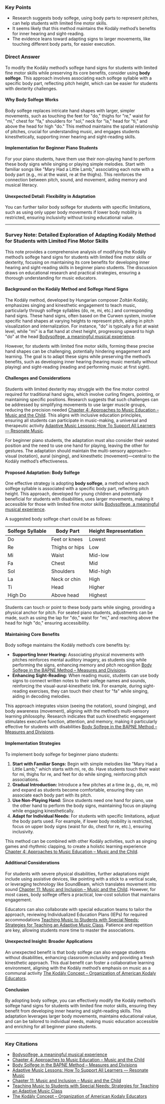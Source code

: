

### Key Points
- Research suggests body solfege, using body parts to represent pitches, can help students with limited fine motor skills.
- It seems likely that this method maintains the Kodály method’s benefits for inner hearing and sight-reading.
- The evidence leans toward adapting signs to larger movements, like touching different body parts, for easier execution.

### Direct Answer

To modify the Kodály method’s solfege hand signs for students with limited fine motor skills while preserving its core benefits, consider using **body solfege**. This approach involves associating each solfege syllable with a specific body part, reflecting pitch height, which can be easier for students with dexterity challenges.

#### Why Body Solfege Works
Body solfege replaces intricate hand shapes with larger, simpler movements, such as touching the feet for "do," thighs for "re," waist for "mi," chest for "fa," shoulders for "sol," neck for "la," head for "ti," and above the head for high "do." This method maintains the spatial relationship of pitches, crucial for understanding music, and engages students kinesthetically, supporting inner hearing and sight-reading skills.

#### Implementation for Beginner Piano Students
For your piano students, have them use their non-playing hand to perform these body signs while singing or playing simple melodies. Start with familiar songs like "Mary Had a Little Lamb," associating each note with a body part (e.g., mi at the waist, re at the thighs). This reinforces the connection between pitch, sound, and movement, aiding memory and musical literacy.

#### Unexpected Detail: Flexibility in Adaptation
You can further tailor body solfege for students with specific limitations, such as using only upper body movements if lower body mobility is restricted, ensuring inclusivity without losing educational value.

---

### Survey Note: Detailed Exploration of Adapting Kodály Method for Students with Limited Fine Motor Skills

This note provides a comprehensive analysis of modifying the Kodály method’s solfege hand signs for students with limited fine motor skills or dexterity, focusing on maintaining its core benefits for developing inner hearing and sight-reading skills in beginner piano students. The discussion draws on educational research and practical strategies, ensuring a thorough understanding for music educators.

#### Background on the Kodály Method and Solfege Hand Signs
The Kodály method, developed by Hungarian composer Zoltán Kodály, emphasizes singing and kinesthetic engagement to teach music, particularly through solfege syllables (do, re, mi, etc.) and corresponding hand signs. These hand signs, often based on the Curwen system, involve specific hand shapes at varying heights to represent pitch, aiding in pitch visualization and internalization. For instance, "do" is typically a fist at waist level, while "mi" is a flat hand at chest height, progressing upward to high "do" at the head [Bodysolfege, a meaningful musical experience](https://www.academia.edu/12893757/Bodysolfege_a_meaningful_musical_experience).

However, for students with limited fine motor skills, forming these precise hand shapes can be challenging, potentially hindering engagement and learning. The goal is to adapt these signs while preserving the method’s benefits, such as developing inner hearing (hearing music mentally without playing) and sight-reading (reading and performing music at first sight).

#### Challenges and Considerations
Students with limited dexterity may struggle with the fine motor control required for traditional hand signs, which involve curling fingers, pointing, or maintaining specific positions. Research suggests that such challenges can be addressed by simplifying movements to use larger muscle groups, reducing the precision needed [Chapter 4: Approaches to Music Education – Music and the Child](https://milnepublishing.geneseo.edu/music-and-the-child/chapter/chapter-4/). This aligns with inclusive education principles, ensuring all students can participate in music-making, a universal and therapeutic activity [Adaptive Music Lessons: How To Support All Learners — Resonate Music](https://www.resonatemt.com/music-blog/39voeljyxner10itsram2ziurp7fii).

For beginner piano students, the adaptation must also consider their seated position and the need to use one hand for playing, leaving the other for gestures. The adaptation should maintain the multi-sensory approach—visual (notation), aural (singing), and kinesthetic (movement)—central to the Kodály method’s effectiveness.

#### Proposed Adaptation: Body Solfege
One effective strategy is adopting **body solfege**, a method where each solfege syllable is associated with a specific body part, reflecting pitch height. This approach, developed for young children and potentially beneficial for students with disabilities, uses larger movements, making it accessible for those with limited fine motor skills [Bodysolfege, a meaningful musical experience](https://www.academia.edu/12893757/Bodysolfege_a_meaningful_musical_experience).

A suggested body solfege chart could be as follows:

| **Solfege Syllable** | **Body Part**         | **Height Representation** |
|----------------------|-----------------------|--------------------------|
| Do                   | Feet or knees         | Lowest                   |
| Re                   | Thighs or hips        | Low                      |
| Mi                   | Waist                 | Mid-low                  |
| Fa                   | Chest                 | Mid                      |
| Sol                  | Shoulders             | Mid-high                 |
| La                   | Neck or chin          | High                     |
| Ti                   | Head                  | Higher                   |
| High Do              | Above head            | Highest                  |

Students can touch or point to these body parts while singing, providing a physical anchor for pitch. For seated piano students, adjustments can be made, such as using the lap for "do," waist for "mi," and reaching above the head for high "do," ensuring accessibility.

#### Maintaining Core Benefits
Body solfege maintains the Kodály method’s core benefits by:
- **Supporting Inner Hearing:** Associating physical movements with pitches reinforces mental auditory imagery, as students sing while performing the signs, enhancing memory and pitch recognition [Body Solfege in the BAPNE Method – Measures and Divisions](https://www.sciencedirect.com/science/article/pii/S1877042817302471).
- **Enhancing Sight-Reading:** When reading music, students can use body signs to connect written notes to their solfege names and sounds, reinforcing the visual-aural-kinesthetic link. For example, during sight-reading exercises, they can touch their chest for "fa" while singing, aiding in decoding melodies.

This approach integrates vision (seeing the notation), sound (singing), and body awareness (movement), aligning with the method’s multi-sensory learning philosophy. Research indicates that such kinesthetic engagement stimulates executive function, attention, and memory, making it particularly effective for students with disabilities [Body Solfege in the BAPNE Method – Measures and Divisions](https://www.sciencedirect.com/science/article/pii/S1877042817302471).

#### Implementation Strategies
To implement body solfege for beginner piano students:
1. **Start with Familiar Songs:** Begin with simple melodies like "Mary Had a Little Lamb," which starts with mi, re, do. Have students touch their waist for mi, thighs for re, and feet for do while singing, reinforcing pitch associations.
2. **Gradual Introduction:** Introduce a few pitches at a time (e.g., do, re, mi) and expand as students become comfortable, ensuring they can associate each body part with its pitch.
3. **Use Non-Playing Hand:** Since students need one hand for piano, use the other hand to perform the body signs, maintaining focus on playing while engaging kinesthetically.
4. **Adapt for Individual Needs:** For students with specific limitations, adjust the body parts used. For example, if lower body mobility is restricted, focus on upper body signs (waist for do, chest for re, etc.), ensuring inclusivity.

This method can be combined with other Kodály activities, such as singing games and rhythmic clapping, to create a holistic learning experience [Chapter 4: Approaches to Music Education – Music and the Child](https://milnepublishing.geneseo.edu/music-and-the-child/chapter/chapter-4/).

#### Additional Considerations
For students with severe physical disabilities, further adaptations might include using assistive devices, like pointing with a stick to a vertical scale, or leveraging technology like SoundBeam, which translates movement into sound [Chapter 11: Music and Inclusion – Music and the Child](https://milnepublishing.geneseo.edu/music-and-the-child/chapter/chapter-11/). However, for most cases, body solfege offers a practical, low-cost solution that maintains engagement.

Educators can also collaborate with special education teams to tailor the approach, reviewing Individualized Education Plans (IEPs) for required accommodations [Teaching Music to Students with Special Needs: Strategies for Teaching an Adaptive Music Class](https://nfhs.org/articles/teaching-music-to-students-with-special-needs-strategies-for-teaching-an-adaptive-music-class/). Patience and repetition are key, allowing students more time to master the associations.

#### Unexpected Insight: Broader Applications
An unexpected benefit is that body solfege can also engage students without disabilities, enhancing classroom inclusivity and providing a fresh kinesthetic approach. This dual benefit can foster a collaborative learning environment, aligning with the Kodály method’s emphasis on music as a communal activity [The Kodály Concept – Organization of American Kodaly Educators](https://www.oake.org/the-kodaly-concept/).

#### Conclusion
By adopting body solfege, you can effectively modify the Kodály method’s solfege hand signs for students with limited fine motor skills, ensuring they benefit from developing inner hearing and sight-reading skills. This adaptation leverages larger body movements, maintains educational value, and can be tailored to individual needs, making music education accessible and enriching for all beginner piano students.

---

### Key Citations
- [Bodysolfege, a meaningful musical experience](https://www.academia.edu/12893757/Bodysolfege_a_meaningful_musical_experience)
- [Chapter 4: Approaches to Music Education – Music and the Child](https://milnepublishing.geneseo.edu/music-and-the-child/chapter/chapter-4/)
- [Body Solfege in the BAPNE Method – Measures and Divisions](https://www.sciencedirect.com/science/article/pii/S1877042817302471)
- [Adaptive Music Lessons: How To Support All Learners — Resonate Music](https://www.resonatemt.com/music-blog/39voeljyxner10itsram2ziurp7fii)
- [Chapter 11: Music and Inclusion – Music and the Child](https://milnepublishing.geneseo.edu/music-and-the-child/chapter/chapter-11/)
- [Teaching Music to Students with Special Needs: Strategies for Teaching an Adaptive Music Class](https://nfhs.org/articles/teaching-music-to-students-with-special-needs-strategies-for-teaching-an-adaptive-music-class/)
- [The Kodály Concept – Organization of American Kodaly Educators](https://www.oake.org/the-kodaly-concept/)